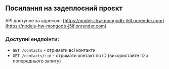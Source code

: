 ## Посилання на задеплоєний проєкт

API доступне за адресою: [https://nodejs-hw-mongodb-j5lf.onrender.com](https://nodejs-hw-mongodb-j5lf.onrender.com)

### Доступні ендпоінти:

- `GET /contacts` - отримати всі контакти
- `GET /contacts/:id` - отримати контакт по ID (використайте ID з попереднього запиту)
